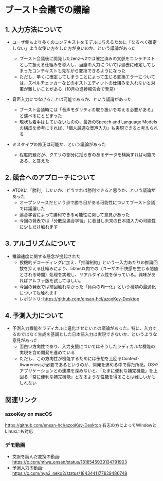 # ブースト会議での議論

## 1. 入力方法について

- ユーザ側もより多くのコンテキストをモデルに与えるために「なるべく確定しない」ような使い方をした方が良いのか、という議論があった
  - ブースト会議後に開発したzenz-v2では確定済みの文脈をコンテキストとして扱える仕組みを導入し、当座の入力については過去に確定してしまったコンテキストも見ながら変換できるようになった
  - ただし、早くに確定してしまうことによって生じる変換エラーについては、スペルチェッカーなどのポストエディットの仕組みを入れないと対策が難しいことがある（10月の進捗報告会で発見）

- 音声入力につなげることは可能であるか、という議論があった
  - ブースト会議時には「音声モダリティの取り扱いを考える必要がある」と述べるにとどまった
  - 現状も着手はしていないものの、最近のSpeech and Language Modelsの構成を参考にすれば、「個人最適な音声入力」も実現できると考えられる

- ミスタイプの修正は可能か、という議論があった
  - 程度問題だが、クエリの部分に揺らぎのあるデータを構築すれば可能である、と答えた

## 2. 競合へのアプローチについて

- ATOKに「勝利」したいか、どうすれば勝利できると思うか、という議論があった
  - オープンソースだという点で勝ち目がある可能性についてブースト会議では議論した
  - 連合学習によって勝利できる可能性に関して意見があった
  - 今回の発表では「分散型連合学習」に着目し未来の日本語入力の可能性に少しだけ触れます

## 3. アルゴリズムについて

- 推論速度に関する懸念が提起された
  - 投機的デコーディングに加え、「推論制約」という一入力あたりの推論回数を抑える仕組みにより、50ms以内での（ユーザの不快感を生じる閾値とされる時間）処理を実現し、リアルタイム性を保っている。興味があればアルファ版を試してほしい。
  - 今回の発表では前回触れなかった「負荷の均一化」という種類の最適化についても触れます
  - レポジトリ: https://github.com/ensan-hcl/azooKey-Desktop

## 4. 予測入力について

- 予測入力機能をラディカルに進化させたいとの議論があった。特に、入力するのではなく生成を基調とした日本語入力は実現できないか、というような意見があった
  - 面白い方向性であり、入力支援についてはそうしたラディカルな機能の実現を含め開発を進めている
  - ただし、この方向性が機能するためには予想を上回るContext-Awarenessが必要であるというのが、開発を進める中で得た所感。OSやアプリケーションとの連携を深めないと、「たまに便利な補完機能」を上回る「常に便利な補完機能」となるような性能を得ることは難しいかもしれない

## 関連リンク

### azooKey on macOS
https://github.com/ensan-hcl/azooKey-Desktop
有志の方によってWIndowとLinuxにも対応

### デモ動画
- 文脈を読んだ変換の動画: https://x.com/miwa_ensan/status/1818545939134791903
- 予測入力の動画: https://x.com/nya3_neko2/status/1843441177829486748
